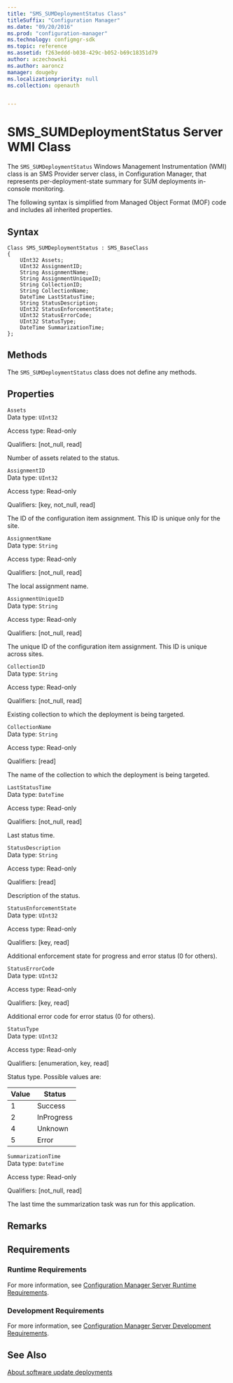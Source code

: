 ```yaml
---
title: "SMS_SUMDeploymentStatus Class"
titleSuffix: "Configuration Manager"
ms.date: "09/20/2016"
ms.prod: "configuration-manager"
ms.technology: configmgr-sdk
ms.topic: reference
ms.assetid: f263eddd-b038-429c-b052-b69c18351d79
author: aczechowski
ms.author: aaroncz
manager: dougeby
ms.localizationpriority: null
ms.collection: openauth


---
```

# SMS_SUMDeploymentStatus Server WMI Class
The `SMS_SUMDeploymentStatus` Windows Management Instrumentation (WMI) class is an SMS Provider server class, in Configuration Manager, that represents per-deployment-state summary for SUM deployments in-console monitoring.  

 The following syntax is simplified from Managed Object Format (MOF) code and includes all inherited properties.  

## Syntax  

```  
Class SMS_SUMDeploymentStatus : SMS_BaseClass  
{  
    UInt32 Assets;  
    UInt32 AssignmentID;  
    String AssignmentName;  
    String AssignmentUniqueID;  
    String CollectionID;  
    String CollectionName;  
    DateTime LastStatusTime;  
    String StatusDescription;  
    UInt32 StatusEnforcementState;  
    UInt32 StatusErrorCode;  
    UInt32 StatusType;  
    DateTime SummarizationTime;  
};  
```  

## Methods  
 The `SMS_SUMDeploymentStatus` class does not define any methods.  

## Properties  
 `Assets`  
 Data type: `UInt32`  

 Access type: Read-only  

 Qualifiers: [not_null, read]  

 Number of assets related to the status.  

 `AssignmentID`  
 Data type: `UInt32`  

 Access type: Read-only  

 Qualifiers: [key, not_null, read]  

 The ID of the configuration item assignment. This ID is unique only for the site.  

 `AssignmentName`  
 Data type: `String`  

 Access type: Read-only  

 Qualifiers: [not_null, read]  

 The local assignment name.  

 `AssignmentUniqueID`  
 Data type: `String`  

 Access type: Read-only  

 Qualifiers: [not_null, read]  

 The unique ID of the configuration item assignment. This ID is unique across sites.  

 `CollectionID`  
 Data type: `String`  

 Access type: Read-only  

 Qualifiers: [not_null, read]  

 Existing collection to which the deployment is being targeted.  

 `CollectionName`  
 Data type: `String`  

 Access type: Read-only  

 Qualifiers: [read]  

 The name of the collection to which the deployment is being targeted.  

 `LastStatusTime`  
 Data type: `DateTime`  

 Access type: Read-only  

 Qualifiers: [not_null, read]  

 Last status time.  

 `StatusDescription`  
 Data type: `String`  

 Access type: Read-only  

 Qualifiers: [read]  

 Description of the status.  

 `StatusEnforcementState`  
 Data type: `UInt32`  

 Access type: Read-only  

 Qualifiers: [key, read]  

 Additional enforcement state for progress and error status (0 for others).  

 `StatusErrorCode`  
 Data type: `UInt32`  

 Access type: Read-only  

 Qualifiers: [key, read]  

 Additional error code for error status (0 for others).  

 `StatusType`  
 Data type: `UInt32`  

 Access type: Read-only  

 Qualifiers: [enumeration, key, read]  

 Status type. Possible values are:  

| Value | Status |  
| ----- | ------ |  
|1|Success|  
|2|InProgress|  
|4|Unknown|  
|5|Error|  

 `SummarizationTime`  
 Data type: `DateTime`  

 Access type: Read-only  

 Qualifiers: [not_null, read]  

 The last time the summarization task was run for this application.  

## Remarks  

## Requirements  

### Runtime Requirements  
 For more information, see [Configuration Manager Server Runtime Requirements](../../../develop/core/reqs/server-runtime-requirements.md).  

### Development Requirements  
 For more information, see [Configuration Manager Server Development Requirements](../../../develop/core/reqs/server-development-requirements.md).  

## See Also  
 [About software update deployments](../../sum/about-software-updates-deployments.md)
